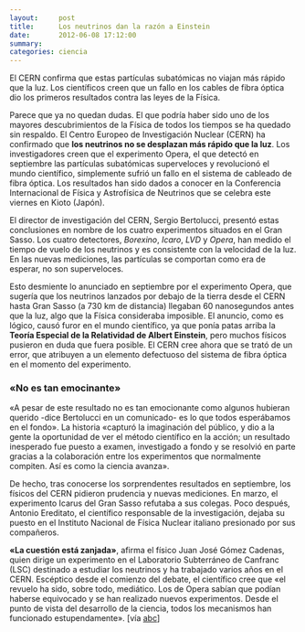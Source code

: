 ```yaml
---
layout:     post
title:      Los neutrinos dan la razón a Einstein
date:       2012-06-08 17:12:00
summary:    
categories: ciencia
---
```


El CERN confirma que estas partículas subatómicas no viajan más rápido que la luz. Los científicos creen que un fallo en los cables de fibra óptica dio los primeros resultados contra las leyes de la Física.

Parece que ya no quedan dudas. El que podría haber sido uno de los mayores descubrimientos de la Física de todos los tiempos se ha quedado sin respaldo. El Centro Europeo de Investigación Nuclear (CERN) ha confirmado que <strong>los neutrinos no se desplazan más rápido que la luz</strong>. Los investigadores creen que el experimento Opera, el que detectó en septiembre las partículas subatómicas superveloces y revolucionó el mundo científico, simplemente sufrió un fallo en el sistema de cableado de fibra óptica. Los resultados han sido dados a conocer en la Conferencia Internacional de Física y Astrofísica de Neutrinos que se celebra este viernes en Kioto (Japón).

El director de investigación del CERN, Sergio Bertolucci, presentó estas conclusiones en nombre de los cuatro experimentos situados en el Gran Sasso. Los cuatro detectores, <i>Borexino</i>, <i>Icaro</i>, <i>LVD</i> y <i>Opera</i>, han medido el tiempo de vuelo de los neutrinos y es consistente con la velocidad de la luz. En las nuevas mediciones, las partículas se comportan como era de esperar, no son superveloces.

Esto desmiente lo anunciado en septiembre por el experimento Opera, que sugería que los neutrinos lanzados por debajo de la tierra desde el CERN hasta Gran Sasso (a 730 km de distancia) llegaban 60 nanosegundos antes que la luz, algo que la Física consideraba imposible. El anuncio, como es lógico, causó furor en el mundo científico, ya que ponía patas arriba la <strong>Teoría Especial de la Relatividad de Albert Einstein</strong>, pero muchos físicos pusieron en duda que fuera posible. El CERN cree ahora que se trató de un error, que atribuyen a un elemento defectuoso del sistema de fibra óptica en el momento del experimento.

### «No es tan emocinante»

«A pesar de este resultado no es tan emocionante como algunos hubieran querido -dice Bertolucci en un comunicado- es lo que todos esperábamos en el fondo». La historia «capturó la imaginación del público, y dio a la gente la oportunidad de ver el método científico en la acción; un resultado inesperado fue puesto a examen, investigado a fondo y se resolvió en parte gracias a la colaboración entre los experimentos que normalmente compiten. Así es como la ciencia avanza».

De hecho, tras conocerse los sorprendentes resultados en septiembre, los físicos del CERN pidieron prudencia y nuevas mediciones. En marzo, el experimento Icarus del Gran Sasso refutaba a sus colegas. Poco después, Antonio Ereditato, el científico responsable de la investigación, dejaba su puesto en el Instituto Nacional de Física Nuclear italiano presionado por sus compañeros.

<strong>«La cuestión está zanjada»</strong>, afirma el físico Juan José Gómez Cadenas, quien dirige un experimento en el Laboratorio Subterráneo de Canfranc (LSC) destinado a estudiar los neutrinos y ha trabajado varios años en el CERN. Escéptico desde el comienzo del debate, el científico cree que «el revuelo ha sido, sobre todo, mediático. Los de Opera sabían que podían haberse equivocado y se han realizado nuevos experimentos. Desde el punto de vista del desarrollo de la ciencia, todos los mecanismos han funcionado estupendamente». [vía <a href="http://www.abc.es/20120608/ciencia/abci-neutrinos-empenan-aferrarse-realidad-201206081409.html" target="_blank">abc</a>]
